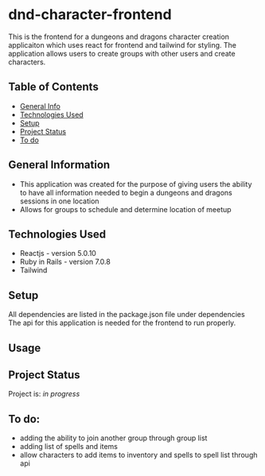 # dnd-character-frontend

This is the frontend for a dungeons and dragons character creation applicaiton which uses react for frontend and tailwind for styling. The application allows users to create groups with other users and create characters.

## Table of Contents
* [General Info](#general-information)
* [Technologies Used](#technologies-used)
* [Setup](#setup)
* [Project Status](#project-status)
* [To do](#to-do)

## General Information
- This application was created for the purpose of giving users the ability to have all information needed to begin a dungeons and dragons sessions in one location
- Allows for groups to schedule and determine location of meetup
<!-- - Provides users with table of items and spells to add to their characters -->

## Technologies Used
- Reactjs - version 5.0.10
- Ruby in Rails - version 7.0.8
- Tailwind

## Setup
All dependencies are listed in the package.json file under dependencies
The api for this application is needed for the frontend to run properly.


## Usage


## Project Status
Project is: _in progress_

## To do:
- adding the ability to join another group through group list
- adding list of spells and items
- allow characters to add items to inventory and spells to spell list through api
